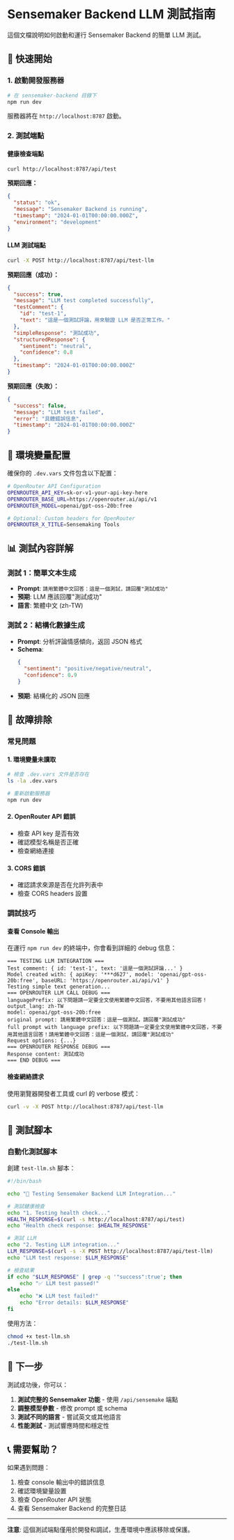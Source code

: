 # Sensemaker Backend LLM 測試指南

這個文檔說明如何啟動和運行 Sensemaker Backend 的簡單 LLM 測試。

## 🚀 快速開始

### 1. 啟動開發服務器

```bash
# 在 sensemaker-backend 目錄下
npm run dev
```

服務器將在 `http://localhost:8787` 啟動。

### 2. 測試端點

#### 健康檢查端點
```bash
curl http://localhost:8787/api/test
```

**預期回應：**
```json
{
  "status": "ok",
  "message": "Sensemaker Backend is running",
  "timestamp": "2024-01-01T00:00:00.000Z",
  "environment": "development"
}
```

#### LLM 測試端點
```bash
curl -X POST http://localhost:8787/api/test-llm
```

**預期回應（成功）：**
```json
{
  "success": true,
  "message": "LLM test completed successfully",
  "testComment": {
    "id": "test-1",
    "text": "這是一個測試評論，用來驗證 LLM 是否正常工作。"
  },
  "simpleResponse": "測試成功",
  "structuredResponse": {
    "sentiment": "neutral",
    "confidence": 0.8
  },
  "timestamp": "2024-01-01T00:00:00.000Z"
}
```

**預期回應（失敗）：**
```json
{
  "success": false,
  "message": "LLM test failed",
  "error": "具體錯誤信息",
  "timestamp": "2024-01-01T00:00:00.000Z"
}
```

## 🔧 環境變量配置

確保你的 `.dev.vars` 文件包含以下配置：

```bash
# OpenRouter API Configuration
OPENROUTER_API_KEY=sk-or-v1-your-api-key-here
OPENROUTER_BASE_URL=https://openrouter.ai/api/v1
OPENROUTER_MODEL=openai/gpt-oss-20b:free

# Optional: Custom headers for OpenRouter
OPENROUTER_X_TITLE=Sensemaking Tools
```

## 📊 測試內容詳解

### 測試 1：簡單文本生成
- **Prompt**: `請用繁體中文回答：這是一個測試，請回覆"測試成功"`
- **預期**: LLM 應該回覆"測試成功"
- **語言**: 繁體中文 (zh-TW)

### 測試 2：結構化數據生成
- **Prompt**: 分析評論情感傾向，返回 JSON 格式
- **Schema**: 
  ```json
  {
    "sentiment": "positive/negative/neutral",
    "confidence": 0.9
  }
  ```
- **預期**: 結構化的 JSON 回應

## 🐛 故障排除

### 常見問題

#### 1. 環境變量未讀取
```bash
# 檢查 .dev.vars 文件是否存在
ls -la .dev.vars

# 重新啟動服務器
npm run dev
```

#### 2. OpenRouter API 錯誤
- 檢查 API key 是否有效
- 確認模型名稱是否正確
- 檢查網絡連接

#### 3. CORS 錯誤
- 確認請求來源是否在允許列表中
- 檢查 CORS headers 設置

### 調試技巧

#### 查看 Console 輸出
在運行 `npm run dev` 的終端中，你會看到詳細的 debug 信息：

```
=== TESTING LLM INTEGRATION ===
Test comment: { id: 'test-1', text: '這是一個測試評論...' }
Model created with: { apiKey: '***d627', model: 'openai/gpt-oss-20b:free', baseURL: 'https://openrouter.ai/api/v1' }
Testing simple text generation...
=== OPENROUTER LLM CALL DEBUG ===
languagePrefix: 以下問題請一定要全文使用繁體中文回答，不要用其他語言回答！
output_lang: zh-TW
model: openai/gpt-oss-20b:free
original prompt: 請用繁體中文回答：這是一個測試，請回覆"測試成功"
full prompt with language prefix: 以下問題請一定要全文使用繁體中文回答，不要用其他語言回答！請用繁體中文回答：這是一個測試，請回覆"測試成功"
Request options: {...}
=== OPENROUTER RESPONSE DEBUG ===
Response content: 測試成功
=== END DEBUG ===
```

#### 檢查網絡請求
使用瀏覽器開發者工具或 curl 的 verbose 模式：

```bash
curl -v -X POST http://localhost:8787/api/test-llm
```

## 📝 測試腳本

### 自動化測試腳本

創建 `test-llm.sh` 腳本：

```bash
#!/bin/bash

echo "🧪 Testing Sensemaker Backend LLM Integration..."

# 測試健康檢查
echo "1. Testing health check..."
HEALTH_RESPONSE=$(curl -s http://localhost:8787/api/test)
echo "Health check response: $HEALTH_RESPONSE"

# 測試 LLM
echo "2. Testing LLM integration..."
LLM_RESPONSE=$(curl -s -X POST http://localhost:8787/api/test-llm)
echo "LLM test response: $LLM_RESPONSE"

# 檢查結果
if echo "$LLM_RESPONSE" | grep -q '"success":true'; then
    echo "✅ LLM test passed!"
else
    echo "❌ LLM test failed!"
    echo "Error details: $LLM_RESPONSE"
fi
```

使用方法：
```bash
chmod +x test-llm.sh
./test-llm.sh
```

## 🎯 下一步

測試成功後，你可以：

1. **測試完整的 Sensemaker 功能** - 使用 `/api/sensemake` 端點
2. **調整模型參數** - 修改 prompt 或 schema
3. **測試不同的語言** - 嘗試英文或其他語言
4. **性能測試** - 測試響應時間和穩定性

## 📞 需要幫助？

如果遇到問題：

1. 檢查 console 輸出中的錯誤信息
2. 確認環境變量設置
3. 檢查 OpenRouter API 狀態
4. 查看 Sensemaker Backend 的完整日誌

---

**注意**: 這個測試端點僅用於開發和調試，生產環境中應該移除或保護。
